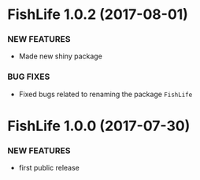 FishLife 1.0.2 (2017-08-01)
=========================

### NEW FEATURES

  * Made new shiny package

### BUG FIXES

  * Fixed bugs related to renaming the package `FishLife`


FishLife 1.0.0 (2017-07-30)
=========================

### NEW FEATURES

  * first public release
